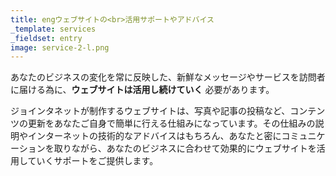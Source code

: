 ```yaml
---
title: engウェブサイトの<br>活用サポートやアドバイス
_template: services
_fieldset: entry
image: service-2-l.png
---
```

あなたのビジネスの変化を常に反映した、新鮮なメッセージやサービスを訪問者に届ける為に、**ウェブサイトは活用し続けていく** 必要があります。


ジョインタネットが制作するウェブサイトは、写真や記事の投稿など、コンテンツの更新をあなたご自身で簡単に行える仕組みになっています。その仕組みの説明やインターネットの技術的なアドバイスはもちろん、あなたと密にコミュニケーションを取りながら、あなたのビジネスに合わせて効果的にウェブサイトを活用していくサポートをご提供します。

